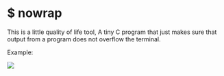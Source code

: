 $ nowrap
===

This is a little quality of life tool, A tiny C program that just makes sure that output from a program does not overflow the terminal.

Example:

![](http://i.imgur.com/Lr2Ql23.gif)

